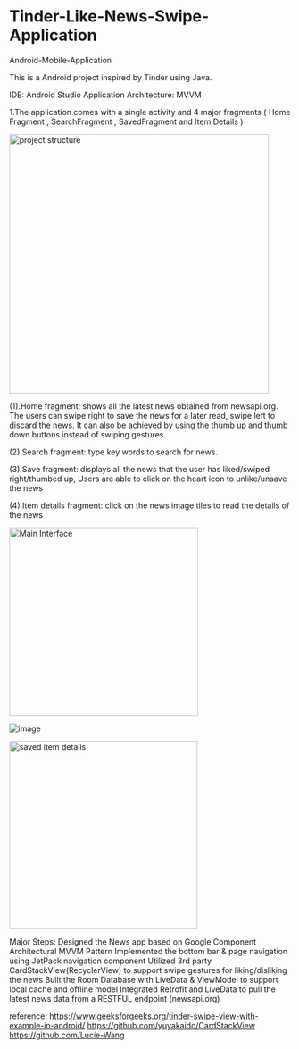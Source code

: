 # Tinder-Like-News-Swipe-Application
 Android-Mobile-Application

This is a Android project inspired by Tinder using Java.

IDE: Android Studio
Application Architecture: MVVM 

1.The application comes with a single activity and 4 major fragments ( Home Fragment , SearchFragment , SavedFragment and Item Details )

<img width="465" alt=" project structure" src="https://user-images.githubusercontent.com/27842254/140228956-c27913d6-36d1-4c91-b11b-6a91004689de.png">


(1).Home fragment: shows all the latest news obtained from newsapi.org. 
The users can swipe right to save the news for a later read, swipe left to discard the news. 
It can also be achieved by using the thumb up and thumb down buttons instead of swiping gestures.


(2).Search fragment: type key words to search for news.


(3).Save fragment: displays all the news that the user has liked/swiped right/thumbed up, 
Users are able to click on the heart icon to unlike/unsave the news

(4).Item details fragment: click on the news image tiles to read the details of the news

<img width="338" alt="Main Interface" src="https://user-images.githubusercontent.com/27842254/140229050-515f7830-205c-4622-ae99-d4769fecd2c3.png">

![image](https://user-images.githubusercontent.com/27842254/140231897-dfabe1d6-1c1c-42a8-a833-0786fd932ee4.png)


<img width="337" alt="saved item details" src="https://user-images.githubusercontent.com/27842254/140229099-a24e1d16-1fa6-49ad-b264-312ce04a75e3.png">


Major Steps:
Designed the News app based on Google Component Architectural MVVM Pattern
Implemented the bottom bar & page navigation using JetPack navigation component
Utilized 3rd party CardStackView(RecyclerView) to support swipe gestures for liking/disliking the news
Built the Room Database with LiveData & ViewModel to support local cache and offline model
Integrated Retrofit and LiveData to pull the latest news data from a RESTFUL endpoint (newsapi.org)


reference:
https://www.geeksforgeeks.org/tinder-swipe-view-with-example-in-android/
https://github.com/yuyakaido/CardStackView
https://github.com/Lucie-Wang
